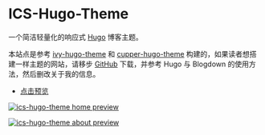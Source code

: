 # ICS-Hugo-Theme


一个简洁轻量化的响应式 [Hugo](https://gohugo.io/) 博客主题。

本站点是参考 [ivy-hugo-theme](https://github.com/shenweiyan/ivy-hugo-theme) 和 [cupper-hugo-theme](https://github.com/shenweiyan/cupper-hugo-theme) 构建的，如果读者想搭建一样主题的网站，请移步 [GitHub](https://github.com/shenweiyan/ics-hugo-theme) 下载，并参考 Hugo 与 Blogdown 的使用方法，然后删改关于我的信息。

- [点击预览](https://www.shumlab.com)

[![ics-hugo-theme home preview](https://cdn.jsdelivr.net/gh/shenweiyan/ICS-Hugo-Theme/static/img/ics-hugo-theme-home.jpg "ics-hugo-theme template preview")](https://www.shumlab.com)

[![ics-hugo-theme about preview](https://cdn.jsdelivr.net/gh/shenweiyan/ICS-Hugo-Theme/static/img/ics-hugo-theme-about.jpg "ics-hugo-theme template preview")](https://www.shumlab.com)


<!-- Security scan triggered at 2025-09-02 14:23:58 -->